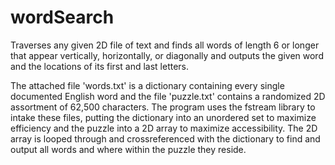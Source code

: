 # wordSearch
Traverses any given 2D file of text and finds all words of length 6 or longer that appear vertically, horizontally, or diagonally and outputs the given word and the locations of its first and last letters.

The attached file 'words.txt' is a dictionary containing every single documented English word and the file 'puzzle.txt' contains a randomized 2D assortment of 62,500 characters. The program uses the fstream library to intake these files, putting the dictionary into an unordered set to maximize efficiency and the puzzle into a 2D array to maximize accessibility. The 2D array is looped through and crossreferenced with the dictionary to find and output all words and where within the puzzle they reside.
